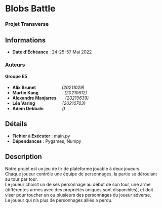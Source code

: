 # Blobs Battle

### Projet Transverse

## Informations

- **Date d'Échéance** : 24-25-57 Mai 2022  

### Auteurs

#### Groupe E5
- **Alix Brunet**      _(20211029)_  
- **Martin Kang**      _(20210612)_  
- **Alexandre Manjarres**  _(20210639)_  
- **Léa Varing**        _(20210703)_  
- **Adem Debbahi**             _()_  
  
## Détails

- **Fichier à Exécuter** : main.py  
- **Dépendances** : Pygames, Numpy  

## Description

Notre projet est un jeu de tir de plateforme jouable à deux joueurs.  
Chaque joueur contrôle une équipe de personnages, la partie se déroulant au tour par tour.  
Le joueur choisit un de ses personnage au début de son tour, une arme (différentes armes avec des propriétés uniques sont disponibles), et doit viser pour toucher un ou plusieurs des personnages du joueur adverse.  
Le joueur qui n’a plus de personnages alliés a perdu.  
